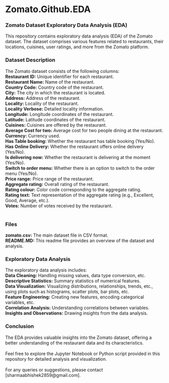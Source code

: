 # Zomato.Github.EDA

<h3>Zomato Dataset Exploratory Data Analysis (EDA)</h3>

This repository contains exploratory data analysis (EDA) of the Zomato dataset. The dataset comprises various features related to restaurants, their locations, cuisines, user ratings, and more from the Zomato platform.
<br>
<h3>Dataset Description</h3>
The Zomato dataset consists of the following columns:
<br>
<b>Restaurant ID:</b> Unique identifier for each restaurant.
<br>
<b>Restaurant Name:</b> Name of the restaurant.
<br>
<b>Country Code:</b> Country code of the restaurant.
<br>
<b>City:</b> The city in which the restaurant is located.
<br>
<b>Address:</b> Address of the restaurant.
<br>
<b>Locality:</b> Locality of the restaurant.
<br>
<b>Locality Verbose:</b> Detailed locality information.
<br>
<b>Longitude:</b> Longitude coordinates of the restaurant.
<br>
<b>Latitude:</b> Latitude coordinates of the restaurant.
<br>
<b>Cuisines:</b> Cuisines are offered by the restaurant.
<br>
<b>Average Cost for two:</b> Average cost for two people dining at the restaurant.
<br>
<b>Currency:</b> Currency used.
<br>
<b>Has Table booking:</b> Whether the restaurant has table booking (Yes/No).
<br>
<b>Has Online Delivery:</b> Whether the restaurant offers online delivery (Yes/No).
<b><br>
Is delivering now:</b> Whether the restaurant is delivering at the moment (Yes/No).
<br>
<b>Switch to order menu:</b> Whether there is an option to switch to the order menu (Yes/No).
<br>
<b>Price range:</b> Price range of the restaurant.
<br>
<b>Aggregate rating:</b> Overall rating of the restaurant.
<br>
<b>Rating colour:</b> Color code corresponding to the aggregate rating.
<br>
<b>Rating text:</b> Text representation of the aggregate rating (e.g., Excellent, Good, Average, etc.).
<br>
<b>Votes:</b> Number of votes received by the restaurant.
<br>
<br>
<h3>Files</h3>
<b>zomato.csv:</b> The main dataset file in CSV format.
<br>
<b>README.MD:</b> This readme file provides an overview of the dataset and analysis.
<br>

<h3>Exploratory Data Analysis</h3>
The exploratory data analysis includes:
<br>
<b>Data Cleaning:</b> Handling missing values, data type conversion, etc.
<br>
<b>Descriptive Statistics:</b> Summary statistics of numerical features.
<br>
<b>Data Visualization:</b> Visualizing distributions, relationships, trends, etc., using plots such as histograms, scatter plots, bar plots, etc.
<br>
<b>Feature Engineering:</b> Creating new features, encoding categorical variables, etc.
<br>
<b>Correlation Analysis:</b> Understanding correlations between variables.
<br>
<b>Insights and Observations:</b> Drawing insights from the data analysis.
<br>
<h3>Conclusion</h3>
The EDA provides valuable insights into the Zomato dataset, offering a better understanding of the restaurant data and its characteristics.
<br>
<br>
Feel free to explore the Jupyter Notebook or Python script provided in this repository for detailed analysis and visualization.
<br>
<br>
For any queries or suggestions, please contact [sharmaabhishek2859@gmail.com].

